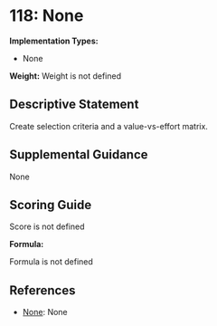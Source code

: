 # 118: None

**Implementation Types:**

- None

**Weight:** Weight is not defined

## Descriptive Statement

Create selection criteria and a value-vs-effort matrix.

## Supplemental Guidance

None

## Scoring Guide

Score is not defined

**Formula:**

Formula is not defined

## References

- [None](None): None
